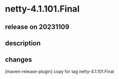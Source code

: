 # netty-4.1.101.Final

## release on 20231109

## description

## changes

[maven-release-plugin] copy for tag netty-4.1.101.Final

